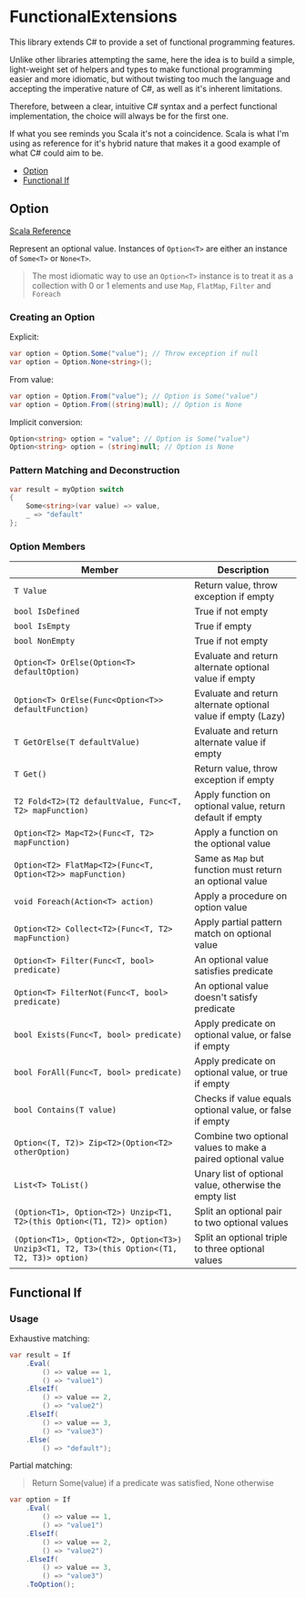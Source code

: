 # FunctionalExtensions

This library extends C# to provide a set of functional programming features.

Unlike other libraries attempting the same, here the idea is to build a simple, light-weight
set of helpers and types to make functional programming easier and more idiomatic, but without
twisting too much the language and accepting the imperative nature of C#, as well as it's
inherent limitations.

Therefore, between a clear, intuitive C# syntax and a perfect functional implementation, the
choice will always be for the first one.

If what you see reminds you Scala it's not a coincidence. Scala is what I'm using as reference
for it's hybrid nature that makes it a good example of what C# could aim to be.

- [Option](#option)
- [Functional If](#functional-if)

## Option

[Scala Reference](https://www.scala-lang.org/api/current/scala/Option.html)

Represent an optional value. Instances of `Option<T>` are either an instance of `Some<T>` or `None<T>`.

> The most idiomatic way to use an `Option<T>` instance is to treat it as a collection with 0 or 1 elements
> and use `Map`, `FlatMap`, `Filter` and `Foreach`

### Creating an Option

Explicit:
```c#
var option = Option.Some("value"); // Throw exception if null
var option = Option.None<string>();
```

From value:
```c#
var option = Option.From("value"); // Option is Some("value")
var option = Option.From((string)null); // Option is None
```

Implicit conversion:
```c#
Option<string> option = "value"; // Option is Some("value")
Option<string> option = (string)null; // Option is None
```

### Pattern Matching and Deconstruction

```c#
var result = myOption switch
{
    Some<string>(var value) => value,
    _ => "default"
};
```

### Option Members

|Member|Description|
|---|---|
|`T Value`|Return value, throw exception if empty|
|`bool IsDefined`|True if not empty|
|`bool IsEmpty`|True if empty|
|`bool NonEmpty`|True if not empty|
|`Option<T> OrElse(Option<T> defaultOption)`|Evaluate and return alternate optional value if empty|
|`Option<T> OrElse(Func<Option<T>> defaultFunction)`|Evaluate and return alternate optional value if empty (Lazy)|
|`T GetOrElse(T defaultValue)`|Evaluate and return alternate value if empty|
|`T Get()`|Return value, throw exception if empty|
|`T2 Fold<T2>(T2 defaultValue, Func<T, T2> mapFunction)`|Apply function on optional value, return default if empty|
|`Option<T2> Map<T2>(Func<T, T2> mapFunction)`|Apply a function on the optional value|
|`Option<T2> FlatMap<T2>(Func<T, Option<T2>> mapFunction)`|Same as `Map` but function must return an optional value|
|`void Foreach(Action<T> action)`|Apply a procedure on option value|
|`Option<T2> Collect<T2>(Func<T, T2> mapFunction)`|Apply partial pattern match on optional value|
|`Option<T> Filter(Func<T, bool> predicate)`|An optional value satisfies predicate|
|`Option<T> FilterNot(Func<T, bool> predicate)`|An optional value doesn't satisfy predicate|
|`bool Exists(Func<T, bool> predicate)`|Apply predicate on optional value, or false if empty|
|`bool ForAll(Func<T, bool> predicate)`|Apply predicate on optional value, or true if empty|
|`bool Contains(T value)`|Checks if value equals optional value, or false if empty|
|`Option<(T, T2)> Zip<T2>(Option<T2> otherOption)`|Combine two optional values to make a paired optional value|
|`List<T> ToList()`|Unary list of optional value, otherwise the empty list|
|`(Option<T1>, Option<T2>) Unzip<T1, T2>(this Option<(T1, T2)> option)`|Split an optional pair to two optional values|
|`(Option<T1>, Option<T2>, Option<T3>) Unzip3<T1, T2, T3>(this Option<(T1, T2, T3)> option)`|Split an optional triple to three optional values|

## Functional If

### Usage

Exhaustive matching:
```c#
var result = If
    .Eval(
        () => value == 1,
        () => "value1")
    .ElseIf(
        () => value == 2,
        () => "value2")
    .ElseIf(
        () => value == 3,
        () => "value3")
    .Else(
        () => "default");
```

Partial matching:
> Return Some(value) if a predicate was satisfied, None otherwise
```c#
var option = If
    .Eval(
        () => value == 1,
        () => "value1")
    .ElseIf(
        () => value == 2,
        () => "value2")
    .ElseIf(
        () => value == 3,
        () => "value3")
    .ToOption();
```
